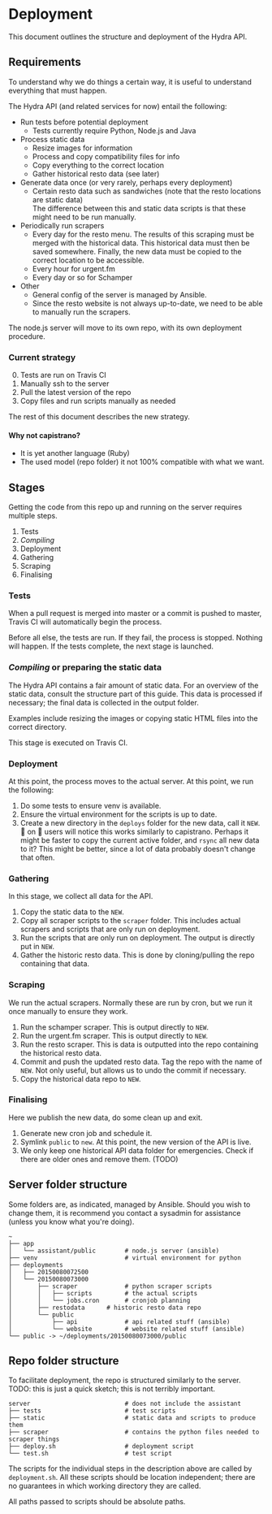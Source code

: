 # Deployment

This document outlines the structure and deployment of the Hydra API.

## Requirements

To understand why we do things a certain way, it is useful to understand everything that must
happen.

The Hydra API (and related services for now) entail the following:

- Run tests before potential deployment
    - Tests currently require Python, Node.js and Java
- Process static data
    - Resize images for information
    - Process and copy compatibility files for info
    - Copy everything to the correct location
    - Gather historical resto data (see later)
- Generate data once (or very rarely, perhaps every deployment)
    - Certain resto data such as sandwiches (note that the resto locations are static data)  
      The difference between this and static data scripts is that these might need to be run
      manually.
- Periodically run scrapers
    - Every day for the resto menu. The results of this scraping must be merged with the
      historical data. This historical data must then be saved somewhere. Finally, the new
      data must be copied to the correct location to be accessible.
    - Every hour for urgent.fm
    - Every day or so for Schamper
- Other
    - General config of the server is managed by Ansible.
    - Since the resto website is not always up-to-date, we need to be able to manually run
      the scrapers.
    
The node.js server will move to its own repo, with its own deployment procedure. 
    
### Current strategy

0. Tests are run on Travis CI
1. Manually ssh to the server
2. Pull the latest version of the repo
3. Copy files and run scripts manually as needed

The rest of this document describes the new strategy.

#### Why not capistrano?

- It is yet another language (Ruby)
- The used model (repo folder) it not 100% compatible with what we want.

## Stages

Getting the code from this repo up and running on the server requires multiple steps.

1. Tests
2. _Compiling_
3. Deployment
3. Gathering
4. Scraping
5. Finalising

### Tests

When a pull request is merged into master or a commit is pushed to master, Travis CI will
automatically begin the process.

Before all else, the tests are run. If they fail, the process is stopped. Nothing will happen.
If the tests complete, the next stage is launched.

### _Compiling_ or preparing the static data

The Hydra API contains a fair amount of static data. For an overview of the static data, consult
the structure part of this guide. This data is processed if necessary; the final data is collected
in the output folder.

Examples include resizing the images or copying static HTML files into the correct directory.

This stage is executed on Travis CI.

### Deployment

At this point, the process moves to the actual server. At this point, we run the following:

1. Do some tests to ensure venv is available.
2. Ensure the virtual environment for the scripts is up to date.
3. Create a new directory in the `deploys` folder for the new data, call it `NEW`.
   💎 on 🚊 users will notice this works similarly to capistrano.
   Perhaps it might be faster to copy the current active folder, and `rsync` all new data
   to it? This might be better, since a lot of data probably doesn't change that often.

### Gathering

In this stage, we collect all data for the API.

1. Copy the static data to the `NEW`.
2. Copy all scraper scripts to the `scraper` folder. This includes actual scrapers and scripts
   that are only run on deployment.
3. Run the scripts that are only run on deployment. The output is directly put in `NEW`.
4. Gather the historic resto data. This is done by cloning/pulling the repo containing that
   data.

### Scraping

We run the actual scrapers. Normally these are run by cron, but we run it once manually to ensure
they work.

1. Run the schamper scraper. This is output directly to `NEW`.
2. Run the urgent.fm scraper. This is output directly to `NEW`.
3. Run the resto scraper. This is data is outputted into the repo containing the historical
   resto data.
4. Commit and push the updated resto data. Tag the repo with the name of `NEW`.
   Not only useful, but allows us to undo the commit if necessary.
5. Copy the historical data repo to `NEW`.

### Finalising

Here we publish the new data, do some clean up and exit.

1. Generate new cron job and schedule it.
2. Symlink `public` to `new`. At this point, the new version of the API is live.
3. We only keep one historical API data folder for emergencies. Check if there are older
   ones and remove them. (TODO)
   
   
## Server folder structure

Some folders are, as indicated, managed by Ansible. Should you wish to change them, it is recommend
you contact a sysadmin for assistance (unless you know what you're doing). 

```
~
├── app
│   └── assistant/public        # node.js server (ansible)
├── venv                        # virtual environment for python
├── deployments
│   ├── 20150080072500
│   └── 20150080073000
│       ├── scraper             # python scraper scripts
│       │   ├── scripts         # the actual scripts
│       │   └── jobs.cron       # cronjob planning
│       ├── restodata      # historic resto data repo
│       └── public
│           ├── api             # api related stuff (ansible)
│           └── website         # website related stuff (ansible)
└── public -> ~/deployments/20150080073000/public
```

## Repo folder structure

To facilitate deployment, the repo is structured similarly to the server.
TODO: this is just a quick sketch; this is not terribly important.

```
server                          # does not include the assistant
├── tests                       # test scripts     
├── static                      # static data and scripts to produce them
├── scraper                     # contains the python files needed to scraper things
├── deploy.sh                   # deployment script
└── test.sh                     # test script
```

The scripts for the individual steps in the description above are called by `deployment.sh`. All
these scripts should be location independent; there are no guarantees in which working directory
they are called.

All paths passed to scripts should be absolute paths.
